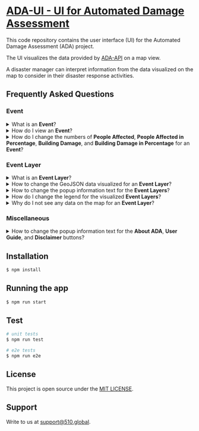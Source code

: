 # [ADA-UI - UI for Automated Damage Assessment](https://ada.510.global/)

This code repository contains the user interface (UI) for the Automated Damage Assessment (ADA) project.

The UI visualizes the data provided by [ADA-API](https://github.com/rodekruis/ADA-API) on a map view.

A disaster manager can interpret information from the data visualized on the map to consider in their disaster response activities.

## Frequently Asked Questions

### Event

<details>
  <summary>What is an <b>Event</b>?</summary>
  <ul><li>An <b>Event</b> refers to a disaster event anywhere in the world. An event can be caused by conflicts, accidents, or nature. Event information can be <b>Restricted</b> (protected by an <b>Event Access Code</b>) or <b>Public</b> (accessible to anyone). An event is identified by an <b>Event Marker</b> on the <a href="https://ada.510.global/events">World View</a> map.</li></ul>
</details>

<details>
  <summary>How do I view an <b>Event</b>?</summary>
  <ul>
  <li>Click on the <b>Event Marker</b> to open the <b>Event Popup</b>.</li>
  <li>If the <b>Event</b> is <b>Public</b>, the <b>View Event</b> button will be clickable.</li>
  <li>If the <b>Event</b> is <b>Restricted</b>, type in the <b>Event Access Code</b>.</li>
  <li>Click on the <b>View Event</b> button.</li>
  <li>The application will show the <b>Event View</b> map.</li>
  </ul>
</details>

<details>
  <summary>How do I change the numbers of <b>People Affected</b>, <b>People Affected in Percentage</b>, <b>Building Damage</b>, and <b>Building Damage in Percentage</b> for an <b>Event</b>?</summary>
  <ul>
  <li>If you refer to the <b>Total Statistics</b> on the left side of the application which are shown under the <b>About ADA</b>, <b>User Guide</b>, and <b>Disclaimer</b> buttons,</li>
  <ul>
  <li>These numbers are from <code><a href="https://ada.510.global/api/swagger/#/event/EventController_findOne">GET /api/events/{id}</a></code>.</li>
  <li>To change these numbers, use <code><a href="https://ada.510.global/api/swagger/#/event/EventController_update">PATCH /api/events/{id}</a></code>.</li>
  </ul>
  <li>If you refer to the <b>Admin Level Statistics</b> on the map of the application which are shown in the admin area popups,</li>
  <ul>
  <li>These numbers are from <code><a href="https://ada.510.global/api/swagger/#/event-layer/EventController_readLayer">GET /api/events/{id}/layer/{name}</a></code>.</li>
  <li>To change these numbers, use <code><a href="https://ada.510.global/api/swagger/#/event-layer/EventController_createLayer">POST /api/events/{id}/layer/{name}</a></code>.</li>
  </ul>
  </ul>
</details>

### Event Layer

<details>
  <summary>What is an <b>Event Layer</b>?</summary>
  <ul>
  <li>An <b>Event Layer</b> is <a href="https://geojson.org/">GeoJSON</a> information of an <b>Event</b> which can be visualized on the <b>Event View</b> map.</li>
  <li>Examples of event layers are administrative boundaries, wealth index, population density, assessment area, building and building damage.</li>
  <li>An event layer can contain extra support information to be shown in information popups.</li>
  </ul>
</details>

<details>
  <summary>How to change the GeoJSON data visualized for an <b>Event Layer</b>?</summary>
  <ul>
  <li>This data is from <code>geojson</code> of <code><a href="https://ada.510.global/api/swagger/#/event-layer/EventController_readLayer">GET /api/events/{id}/layer/{name}</a></code>.</li>
  <li>An example of a valid GeoJSON for administrative boundaries is,

```json
{
    "type": "FeatureCollection",
    "features": [
        {
            "type": "Feature",
            "properties": { "people_affected": 6789, "people_affected_percentage": 0.23, "building_damage": 123, "building_damage_percentage": 0.45 },
            "geometry": {
                "type": "MultiPolygon",
                "coordinates": [
                    [
                        [
                            [95, 216],
                            [241, 253],
                            [175, 138],
                            [95, 216]
                        ]
                    ]
                ]
            }
        }
    ]
}
```

  </li>
  <li>Note that <code>properties</code> contain the keys <code>people_affected</code>, <code>people_affected_percentage</code>, <code>building_damage</code>, and <code>building_damage_percentage</code>. These numbers are shown in the admin area popup and are used to shade the admin areas.</li>
  <li>To change this data update <code>geojson</code> using <code><a href="https://ada.510.global/api/swagger/#/event-layer/EventController_createLayer">POST /api/events/{id}/layer/{name}</a></code>.</li>
  </ul>
</details>

<details>
  <summary>How to change the popup information text for the <b>Event Layers</b>?</summary>
  <ul>
  <li>This data is from <code>information</code> of <code><a href="https://ada.510.global/api/swagger/#/event-layer/EventController_readLayer">GET /api/events/{id}/layer/{name}</a></code>.</li>
  <li>The value for <code>information</code> can be plain string or <a href="https://www.markdownguide.org/cheat-sheet/">Markdown</a>.</li>
  <li>To change this data update <code>information</code> using <code><a href="https://ada.510.global/api/swagger/#/event-layer/EventController_createLayer">POST /api/events/{id}/layer/{name}</a></code>.</li>
  <li>NOTE: <code>information</code> for administrative boundary event layers are not used in ADA-UI.</li>
  </ul>
</details>

<details>
  <summary>How do I change the legend for the visualized <b>Event Layers</b>?</summary>
  <ul>
  <li>A legend is shown for each <b>Event Layer</b> visualized on the <b>Event View</b> map.</li>
  <li>Event Layers assessment area, wealth index, and population density have pre-defined static legends.</li>
  <li>Event Layers with buildings are also static but are grouped together for better readability.</li>
  <li>Event Layers that show admin level properties are calculated using <code>properties</code> in their <code>geojson</code> values.</li>
  <li>The following assumptions are taken to generate legible legends,</li>
  <ul>
  <li>Minimum value is 0.</li>
  <li>Maximum value is the largest property value found in <code>geojson</code>. The lowest possible maximum value is programmatically restricted to 1.</li>
  <li>5 linearly divided categories are generated using the maximum value. For example, a maximum value of <b>2</b> will generate the categories, <code>[ 0 - 0.4, 0.4 - 0.8, 0.8 - 1.2, 1.2 - 1.6, 1.6+ ]</code>.</li>
  </ul>
  </ul>
</details>

<details>
  <summary>Why do I not see any data on the map for an <b>Event Layer</b>?</summary>
  <ol>
  <li>Check if the geojson uploaded for the <b>Event Layer</b> is a valid geojson.</li>
  <li>Check if the geojson features is a not empty array.</li>
  <li>Check if the geojson features contain the property names used by the UI,</li>
  <ul>
  <li>Event Layers <code>admin-{n}</code> use <code>people_affected</code>, <code>people_affected_percentage</code>, <code>building_damage</code>, and <code>building_damage_percentage</code></li>
  <li>Event Layer <code>wealth-index</code> uses <code>rwi</code></li>
  <li>Event Layer <code>population-density</code> uses <code>population_density</code></li>
  </ul>
  <li>Check if the geojson features contain valid values for the property names.</li>
  </ol>
</details>

### Miscellaneous

<details>
  <summary>How to change the popup information text for the <b>About ADA</b>, <b>User Guide</b>, and <b>Disclaimer</b> buttons?</summary>
  <ul>
  <li>The information shown in these popups are from markdown assets within this repository.</li>
  <li>They are stored in <code><a href="https://github.com/rodekruis/ADA-UI/tree/main/src/assets/markdown">src/assets/markdown</a></code> directory.</li>
  <li>Change the content of these assets and rebuild the ADA-UI to effect any changes. A merge into <a href=https://github.com/rodekruis/ADA-UI/tree/main">main</a> branch with commit prefix <code>feat</code> or <code>fix</code> will trigger a rebuild via continuous deployment.</li>
  </ul>
</details>

## Installation

```bash
$ npm install
```

## Running the app

```bash
$ npm run start
```

## Test

```bash
# unit tests
$ npm run test

# e2e tests
$ npm run e2e
```

## License

This project is open source under the [MIT LICENSE](./LICENSE).

## Support

Write to us at [support@510.global](mailto:support@510.global).
